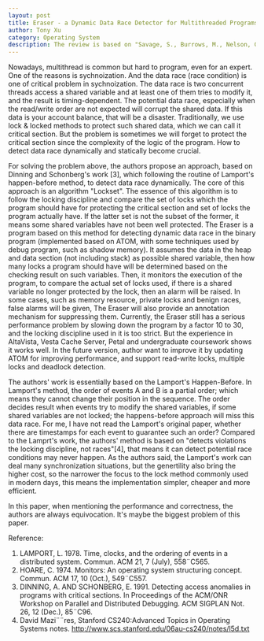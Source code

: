 ```yaml
---
layout: post
title: Eraser - a Dynamic Data Race Detector for Multithreaded Programs
author: Tony Xu
category: Operating System
description: The review is based on "Savage, S., Burrows, M., Nelson, G., Sobalvarro, P., & Anderson, T. (1997). Eraser a dynamic data race detector for multithreaded programs. ACM Transactions on Computer Systems, 15(4), 391¨C411. doi:10.1145/265924.265927 "
---
```


Nowadays, multithread is common but hard to program, even for an expert. One of the reasons is sychnoization. And the data race (race condition) is one of critical problem in sychnoization. The data race is two concurrent threads access a shared variable and at least one of them tries to modify it, and the result is timing-dependent. The potential data race, especially when the read/write order are not expected will corrupt the shared data. If this data is your account balance, that will be a disaster. Traditionally, we use lock & locked methods to protect such shared data, which we can call it critical section. But the problem is sometimes we will forget to protect the critical section since the complexity of the logic of the program. How to detect data race dynamically and statically become crucial.

For solving the problem above, the authors propose an approach, based on Dinning and Schonberg's work [3], which following the routine of Lamport's happen-before method, to detect data race dynamically. The core of this approach is an algorithm "Lockset". The essence of this algorithm is to follow the locking discipline and compare the set of locks which the program should have for protecting the critical section and set of locks the program actually have. If the latter set is not the subset of the former, it means some shared variables have not been well protected. The Eraser is a program based on this method for detecting dynamic data race in the binary program (implemented based on ATOM, with some techniques used by debug program, such as shadow memory). It assumes the data in the heap and data section (not including stack) as possible shared variable, then how many locks a program should have will be determined based on the checking result on such variables. Then, it monitors the execution of the program, to compare the actual set of locks used, if there is a shared variable no longer protected by the lock, then an alarm will be raised. In some cases, such as memory resource, private locks and benign races, false alarms will be given, The Eraser will also provide an annotation mechanism for suppressing them. Currently, the Eraser still has a serious performance problem by slowing down the program by a factor 10 to 30, and the locking discipline used in it is too strict. But the experience in AltaVista, Vesta Cache Server, Petal and undergraduate coursework shows it works well. In the future version, author want to improve it by updating ATOM for improving performance, and support read-write locks, multiple locks and deadlock detection.

The authors' work is essentially based on the Lamport's Happen-Before. In Lamport's method, the order of events A and B is a partial order; which means they cannot change their position in the sequence. The order decides result when events try to modify the shared variables, if some shared variables are not locked; the happens-before approach will miss this data race. For me, I have not read the Lamport's original paper, whether there are timestamps for each event to guarantee such an order? Compared to the Lamprt's work, the authors' method is based on "detects violations the locking discipline, not races"[4], that means it can detect potential race conditions may never happen. As the authors said, the Lamport's work can deal many synchronization situations, but the genertility also bring the higher cost, so the narrower the focus to the lock method commonly used in modern days, this means the implementation simpler, cheaper and more efficient.

In this paper, when mentioning the performance and correctness, the authors are always equivocation. It's maybe the biggest problem of this paper.

Reference:
1. LAMPORT, L. 1978. Time, clocks, and the ordering of events in a distributed system. Commun. ACM 21, 7 (July), 558¨C565.
2. HOARE, C. 1974. Monitors: An operating system structuring concept. Commun. ACM 17, 10 (Oct.), 549¨C557.
3. DINNING, A. AND SCHONBERG, E. 1991. Detecting access anomalies in programs with critical sections. In Proceedings of the ACM/ONR Workshop on Parallel and Distributed Debugging.
ACM SIGPLAN Not. 26, 12 (Dec.), 85¨C96.
4. David Mazi¨¨res, Stanford CS240:Advanced Topics in Operating Systems notes. http://www.scs.stanford.edu/06au-cs240/notes/l5d.txt

